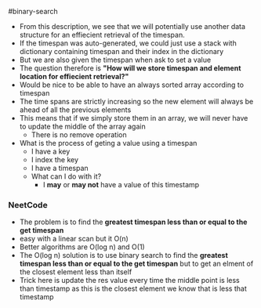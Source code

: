 #binary-search 
- From this description, we see that we will potentially use another data structure for an effiecient retrieval of the timespan.
- If the timespan was auto-generated, we could just use a stack with dictionary containing timespan and their index in the dictionary
- But we are also given the timespan when ask to set a value
- The question therefore is **"How will we store timespan and element location for effiecient retrieval?"**
- Would be nice to be able to have an always sorted array according to timespan
- The time spans are strictly increasing so the new element will always be ahead of all the previous elements
- This means that if we simply store them in an array, we will never have to update the middle of the array again
	- There is no remove operation
- What is the process of geting a value using a timespan
	- I have a key
	- I index the key
	- I have a timespan
	- What can I do with it?
		- I **may** or **may not** have a value of this timestamp

### NeetCode
- The problem is to find the **greatest timespan less than or equal to the get timespan**
- easy with a linear scan but it O(n)
- Better algorithms are O(log n) and O(1)
- The O(log n) solution is to use binary search to find the **greatest timespan less than or equal to the get timespan** but to get an elment of the closest element less than itself
- Trick here is update the res value every time the middle point is less than timestamp as this is the closest element we know that is less that timestamp
